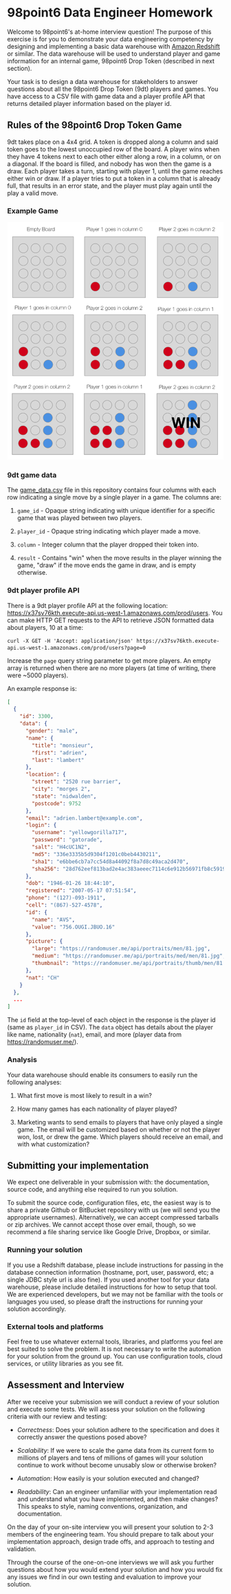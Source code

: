 # 98point6 Data Engineer Homework

Welcome to 98point6's at-home interview question! The purpose of this exercise
is for you to demonstrate your data engineering competency by designing and
implementing a basic data warehouse with [Amazon Redshift][0] or similar. The
data warehouse will be used to understand player and game information for an
internal game, 98point6 Drop Token (described in next section).

[0]: https://aws.amazon.com/redshift/

Your task is to design a data warehouse for stakeholders to answer questions
about all the 98point6 Drop Token (9dt) players and games. You have access to a
CSV file with game data and a player profile API that returns detailed player
information based on the player id.

## Rules of the 98point6 Drop Token Game

9dt takes place on a 4x4 grid. A token is dropped along a column and said token
goes to the lowest unoccupied row of the board. A player wins when they have 4
tokens next to each other either along a row, in a column, or on a diagonal. If
the board is filled, and nobody has won then the game is a draw. Each player
takes a turn, starting with player 1, until the game reaches either win or
draw. If a player tries to put a token in a column that is already full, that
results in an error state, and the player must play again until the play a
valid move.

### Example Game

![samplegame](img/sample_game.png)

### 9dt game data

The [game_data.csv][1] file in this repository contains four columns with each row
indicating a single move by a single player in a game. The columns are:

1. `game_id` - Opaque string indicating with unique identifier for a specific
   game that was played between two players.

2. `player_id` - Opaque string indicating which player made a move.

3. `column` - Integer column that the player dropped their token into.

4. `result` - Contains "win" when the move results in the player winning the
   game, "draw" if the move ends the game in draw, and is empty otherwise.

[1]: game_data.csv

### 9dt player profile API

There is a 9dt player profile API at the following location:
https://x37sv76kth.execute-api.us-west-1.amazonaws.com/prod/users. You can make
HTTP GET requests to the API to retrieve JSON formatted data about players, 10
at a time:

```
curl -X GET -H 'Accept: application/json' https://x37sv76kth.execute-api.us-west-1.amazonaws.com/prod/users?page=0
```

Increase the `page` query string parameter to get more players. An empty array
is returned when there are no more players (at time of writing, there were
~5000 players).

An example response is:

```json
[
  {
    "id": 3300,
    "data": {
      "gender": "male",
      "name": {
        "title": "monsieur",
        "first": "adrien",
        "last": "lambert"
      },
      "location": {
        "street": "2520 rue barrier",
        "city": "morges 2",
        "state": "nidwalden",
        "postcode": 9752
      },
      "email": "adrien.lambert@example.com",
      "login": {
        "username": "yellowgorilla717",
        "password": "gatorade",
        "salt": "H4cUC1N2",
        "md5": "336e3335b5d9304f1201c0beb4430211",
        "sha1": "e6bbe6cb7a7cc54d8a44092f8a7d8c49aca2d470",
        "sha256": "28d762eef813bad2e4ac383aeeec7114c6e912b56971fb8c591959a863b2b44b"
      },
      "dob": "1946-01-26 18:44:10",
      "registered": "2007-05-17 07:51:54",
      "phone": "(127)-093-1911",
      "cell": "(867)-527-4578",
      "id": {
        "name": "AVS",
        "value": "756.OUGI.JBUO.16"
      },
      "picture": {
        "large": "https://randomuser.me/api/portraits/men/81.jpg",
        "medium": "https://randomuser.me/api/portraits/med/men/81.jpg",
        "thumbnail": "https://randomuser.me/api/portraits/thumb/men/81.jpg"
      },
      "nat": "CH"
    }
  },
  ...
]
```

The `id` field at the top-level of each object in the response is the player id
(same as `player_id` in CSV). The `data` object has details about the player
like name, nationality (`nat`), email, and more (player data from
https://randomuser.me/).

### Analysis

Your data warehouse should enable its consumers to easily run the following
analyses:

1. What first move is most likely to result in a win?

2. How many games has each nationality of player played?

3. Marketing wants to send emails to players that have only played a single
   game. The email will be customized based on whether or not the player won,
   lost, or drew the game. Which players should receive an email, and with what
   customization?

## Submitting your implementation

We expect one deliverable in your submission with: the documentation, source
code, and anything else required to run you solution.

To submit the source code, configuration files, etc, the easiest way is to
share a private Github or BitBucket repository with us (we will send you the
appropriate usernames). Alternatively, we can accept compressed tarballs or zip
archives. We cannot accept those over email, though, so we recommend a file
sharing service like Google Drive, Dropbox, or similar.

### Running your solution

If you use a Redshift database, please include instructions for passing in the
database connection information (hostname, port, user, password, etc; a single
JDBC style url is also fine). If you used another tool for your data warehouse,
please include detailed instructions for how to setup that tool. We are
experienced developers, but we may not be familiar with the tools or languages
you used, so please draft the instructions for running your solution
accordingly.

### External tools and platforms

Feel free to use whatever external tools, libraries, and platforms you feel are
best suited to solve the problem. It is not necessary to write the automation
for your solution from the ground up. You can use configuration tools, cloud
services, or utility libraries as you see fit.

## Assessment and Interview

After we receive your submission we will conduct a review of your solution and
execute some tests. We will assess your solution on the following criteria with
our review and testing:

* *Correctness*: Does your solution adhere to the specification and does it
   correctly answer the questions posed above?

* *Scalability*: If we were to scale the game data from its current form to
  millions of players and tens of millions of games will your solution continue
  to work without become unusably slow or otherwise broken?

* *Automation*: How easily is your solution executed and changed?

* *Readability*: Can an engineer unfamiliar with your implementation read and
  understand what you have implemented, and then make changes? This speaks to
  style, naming conventions, organization, and documentation.

On the day of your on-site interview you will present your solution to 2-3
members of the engineering team. You should prepare to talk about your
implementation approach, design trade offs, and approach to testing and
validation.

Through the course of the one-on-one interviews we will ask you further
questions about how you would extend your solution and how you would fix any
issues we find in our own testing and evaluation to improve your solution.
